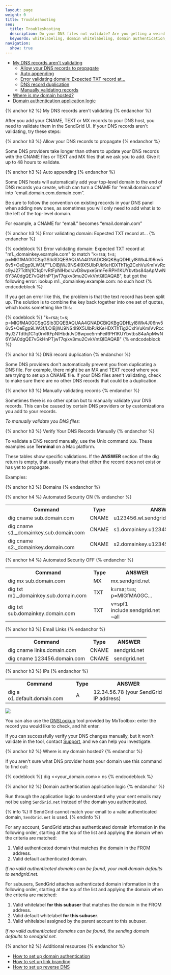 ```yaml
---
layout: page
weight: 0
title: Troubleshooting
seo:
  title: Troubleshooting
  description: Do your DNS files not validate? Are you getting a weird error? Here are common troubleshooting tips.
  keywords: whitelabeling, domain whitelabeling, domain authentication, troubleshooting
navigation:
  show: true
---
```

- [My DNS records aren't validating](#-My-DNS-records-arent-validating)
    - [Allow your DNS records to propagate](#-Allow-your-DNS-records-to-propagate)
    - [Auto appending](#-Auto-appending)
    - [Error validating domain: Expected TXT record at...](#-Error-validating-domain--Expected-TXT-record-at)
    - [DNS record duplication](#-DNS-record-duplication)
    - [Manually validating records](#-Manually-validating-records)
- [Where is my domain hosted?](#-Where-is-my-domain-hosted)
- [Domain authentication application logic](#-Domain-authentication-application-logic)

{% anchor h2 %}
My DNS records aren't validating
{% endanchor %}

After you add your CNAME, TEXT or MX records to your DNS host, you need to validate them in the SendGrid UI. If your DNS records aren't validating, try these steps:

{% anchor h3 %}
Allow your DNS records to propagate
{% endanchor %}

Some DNS providers take longer than others to update your DNS records with the CNAME files or TEXT and MX files that we ask you to add. Give it up to 48 hours to validate.

{% anchor h3 %}
Auto appending
{% endanchor %}

Some DNS hosts will automatically add your top-level domain to the end of DNS records you create, which can turn a CNAME for “email.domain.com” into “email.domain.com.domain.com”.

Be sure to follow the convention on existing records in your DNS panel when adding new ones, as sometimes you will only need to add what is to the left of the top-level domain.

For example, a CNAME for “email.” becomes “email.domain.com”

{% anchor h3 %}
Error validating domain: Expected TXT record at...
{% endanchor %}

{% codeblock %}
Error validating domain: 
Expected TXT record at "m1._domainkey.example.com" to match "k=rsa; t=s; p=MIGfMA0GCSqGSIb3DQEBAQUAA4GNADCBiQKBgQDHLyl8Wk4J06nv56v5+OeEgp9LW3f/""LOlBjWJ9NS4l9X5UlbPJkKeHDXThTig2CxhVuKmIVvRcc9yJ27Tdthj1C1q0rvRtFpNlHbdrJvD8wpxe5rmFeiRPH1KUYbvtbs84aApMwN6Y3A0dgQE7vGkHnPTjwT7q/xv3mu2CvkVntQIDAQAB", but got the following error: lookup m1._domainkey.example.com: no such host
{% endcodeblock %}

If you get an error like this, the problem is that the text record has been split up. The solution is to combine the key back together into one set of quotes, which looks something like this:

{% codeblock %}
"k=rsa; t=s; p=MIGfMA0GCSqGSIb3DQEBAQUAA4GNADCBiQKBgQDHLyl8Wk4J06nv56v5+OeEgp9LW3f/LOlBjWJ9NS4l9X5UlbPJkKeHDXThTig2CxhVuKmIVvRcc9yJ27Tdthj1C1q0rvRtFpNlHbdrJvD8wpxe5rmFeiRPH1KUYbvtbs84aApMwN6Y3A0dgQE7vGkHnPTjwT7q/xv3mu2CvkVntQIDAQAB"
{% endcodeblock %}

{% anchor h3 %}
DNS record duplication
{% endanchor %}

Some DNS providers don't automatically prevent you from duplicating a DNS file. For example, there might be an MX and TEXT record where you are trying to set up a CNAME file. If your DNS files aren't validating, check to make sure there are no other DNS records that could be a duplication.

{% anchor h3 %}
Manually validating records
{% endanchor %}

Sometimes there is no other option but to manually validate your DNS records. This can be caused by certain DNS providers or by customizations you add to your records.

*To manually validate you DNS files:*

{% anchor h3 %}
Verify Your DNS Records Manually
{% endanchor %}

To validate a DNS record manually, use the  Unix command `DIG`. These examples use **Terminal** on a Mac platform.

These tables show specific validations. If the **ANSWER** section of the dig return is empty, that usually means that either the record does not exist or has yet to propagate.

Examples:

{% anchor h3 %}
Domains
{% endanchor %}

{% anchor h4 %}
Automated Security ON
{% endanchor %}

<table class="table">
  <tr>
    <th>Command</th>
    <th>Type</th>
    <th>ANSWER</th>
  </tr>
  <tr>
    <td>dig cname sub.domain.com</td>
    <td>CNAME</td>
    <td>u123456.wl.sendgrid.net</td>
  </tr>
  <tr>
    <td>dig cname s1._domainkey.sub.domain.com</td>
    <td>CNAME</td>
    <td>s1.domainkey.u123456.wl.sendgrid.net</td>
  </tr>
  <tr>
    <td>dig cname s2._domainkey.domain.com</td>
    <td>CNAME</td>
    <td>s2.domainkey.u123456.wl.sendgrid.net</td>
  </tr>
</table>

{% anchor h4 %}
Automated Security OFF
{% endanchor %}

<table class="table">
  <tr>
    <th>Command</th>
    <th>Type</th>
    <th>ANSWER</th>
  </tr>
  <tr>
    <td>dig mx sub.domain.com</td>
    <td>MX</td>
    <td>mx.sendgrid.net</td>
  </tr>
  <tr>
    <td>dig txt m1._domainkey.sub.domain.com</td>
    <td>TXT</td>
    <td>k=rsa; t=s; p=MIGfMA0GC...</td>
  </tr>
  <tr>
    <td>dig txt sub.domainkey.domain.com</td>
    <td>TXT</td>
    <td>v=spf1 include:sendgrid.net ~all</td>
  </tr>
</table>

{% anchor h3 %}
Email Links
{% endanchor %}

<table class="table">
  <tr>
    <th>Command</th>
    <th>Type</th>
    <th>ANSWER</th>
  </tr>
  <tr>
    <td>dig cname links.domain.com</td>
    <td>CNAME</td>
    <td>sendgrid.net</td>
  </tr>
  <tr>
    <td>dig cname 123456.domain.com</td>
    <td>CNAME</td>
    <td>sendgrid.net</td>
  </tr>
</table>

{% anchor h3 %}
IPs
{% endanchor %}

 <table class="table">
  <tr>
    <th>Command</th>
    <th>Type</th>
    <th>ANSWER</th>
  </tr>
  <tr>
    <td>dig a o1.default.domain.com</td>
    <td>A</td>
    <td>12.34.56.78 (your SendGrid IP address)</td>
  </tr>
</table>

![]({{root_url}}/images/terminaldigcname.png)

You can also use the [DNSLookup](http://mxtoolbox.com/DNSLookup.aspx) tool provided by MxToolbox: enter the record you would like to check, and hit enter.

If you can successfully verify your DNS changes manually, but it won't validate in the tool, contact [Support](https://support.sendgrid.com/hc/en-us), and we can help you investigate.

{% anchor h2 %}
Where is my domain hosted?
{% endanchor %}

If you aren't sure what DNS provider hosts your domain use this command to find out:

{% codeblock %}
dig <<your_domain.com>> ns
{% endcodeblock %}

{% anchor h2 %}
Domain authentication application logic
{% endanchor %}

Run through the application logic to understand why your sent emails may not be using `SendGrid.net` instead of the domain you authenticated.

{% info %}
If SendGrid cannot match your email to a valid authenticated domain, `SendGrid.net` is used.
{% endinfo %}

For any account, SendGrid attaches authenticated domain information in the following order, starting at the top of the list and applying the domain when the criteria are matched:

1. Valid authenticated domain that matches the domain in the FROM address.
1. Valid default authenticated domain.

*If no valid authenticated domains can be found, your mail domain defaults to sendgrid.net.*

For subusers, SendGrid attaches authenticated domain information in the following order, starting at the top of the list and applying the domain when the criteria are matched:

1. Valid whitelabel **for this subuser** that matches the domain in the FROM address.
1. Valid default whitelabel **for this subuser**.
1. Valid whitelabel assigned by the parent account to this subuser.

*If no valid authenticated domains can be found, the sending domain defaults to sendgrid.net.*

{% anchor h2 %}
Additional resources
{% endanchor %}

- [How to set up domain authentication]({{root_url}}/User_Guide/Settings/Sender_authentication/How_to_set_up_domain_authentication.html)
- [How to set up link branding]({{root_url}}/User_Guide/Settings/Sender_authentication/How_to_set_up_link_branding.html)
- [How to set up reverse DNS]({{root_url}}/User_Guide/Settings/Sender_authentication/How_to_set_up_reverse_dns.html)